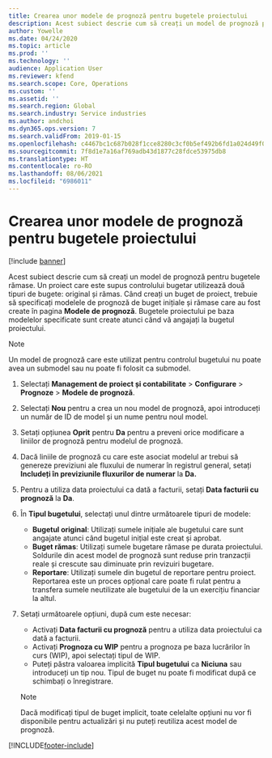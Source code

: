 ```yaml
---
title: Crearea unor modele de prognoză pentru bugetele proiectului
description: Acest subiect descrie cum să creați un model de prognoză pentru bugetele rămase.
author: Yowelle
ms.date: 04/24/2020
ms.topic: article
ms.prod: ''
ms.technology: ''
audience: Application User
ms.reviewer: kfend
ms.search.scope: Core, Operations
ms.custom: ''
ms.assetid: ''
ms.search.region: Global
ms.search.industry: Service industries
ms.author: andchoi
ms.dyn365.ops.version: 7
ms.search.validFrom: 2019-01-15
ms.openlocfilehash: c4467bc1c687b028f1cce8280c3cf0b5ef492b6fd1a024d49f001ce5ff8a34cb
ms.sourcegitcommit: 7f8d1e7a16af769adb43d1877c28fdce53975db8
ms.translationtype: HT
ms.contentlocale: ro-RO
ms.lasthandoff: 08/06/2021
ms.locfileid: "6986011"
---
```

# <a name="create-forecast-models-for-project-budgets"></a>Crearea unor modele de prognoză pentru bugetele proiectului 

[!include [banner](../includes/banner.md)]

Acest subiect descrie cum să creați un model de prognoză pentru bugetele rămase. Un proiect care este supus controlului bugetar utilizează două tipuri de bugete: original și rămas. Când creați un buget de proiect, trebuie să specificați modelele de prognoză de buget inițiale și rămase care au fost create în pagina **Modele de prognoză**. Bugetele proiectului pe baza modelelor specificate sunt create atunci când vă angajați la bugetul proiectului.

> [!NOTE]
> Un model de prognoză care este utilizat pentru controlul bugetului nu poate avea un submodel sau nu poate fi folosit ca submodel.

1. Selectați **Management de proiect și contabilitate** > **Configurare** > **Prognoze**  > **Modele de prognoză**.
2. Selectați **Nou** pentru a crea un nou model de prognoză, apoi introduceți un număr de ID de model și un nume pentru noul model. 
3. Setați opțiunea **Oprit** pentru **Da** pentru a preveni orice modificare a liniilor de prognoză pentru modelul de prognoză. 
4. Dacă liniile de prognoză cu care este asociat modelul ar trebui să genereze previziuni ale fluxului de numerar în registrul general, setați **Includeți în previziunile fluxurilor de numerar** la **Da.** 
5. Pentru a utiliza data proiectului ca dată a facturii, setați **Data facturii cu prognoză** la **Da**. 
6. În **Tipul bugetului**, selectați unul dintre următoarele tipuri de modele:

   - **Bugetul original**: Utilizați sumele inițiale ale bugetului care sunt angajate atunci când bugetul inițial este creat și aprobat.
   - **Buget rămas**: Utilizați sumele bugetare rămase pe durata proiectului. Soldurile din acest model de prognoză sunt reduse prin tranzacții reale și crescute sau diminuate prin revizuiri bugetare.
   - **Reportare**: Utilizați sumele din bugetul de reportare pentru proiect. Reportarea este un proces opțional care poate fi rulat pentru a transfera sumele neutilizate ale bugetului de la un exercițiu financiar la altul.

7. Setați următoarele opțiuni, după cum este necesar:

   - Activați **Data facturii cu prognoză** pentru a utiliza data proiectului ca dată a facturii.
   - Activați **Prognoza cu WIP** pentru a prognoza pe baza lucrărilor în curs (WIP), apoi selectați tipul de WIP. 
   - Puteți păstra valoarea implicită **Tipul bugetului** ca **Niciuna** sau introduceți un tip nou. Tipul de buget nu poate fi modificat după ce schimbați o înregistrare.     
    > [!NOTE]
    > Dacă modificați tipul de buget implicit, toate celelalte opțiuni nu vor fi disponibile pentru actualizări și nu puteți reutiliza acest model de prognoză. 
   


 



[!INCLUDE[footer-include](../includes/footer-banner.md)]